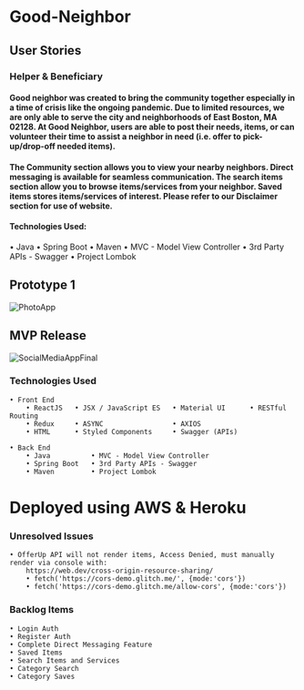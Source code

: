 # Good-Neighbor

## User Stories
### Helper & Beneficiary
#### Good neighbor was created to bring the community together especially in a time of crisis like the ongoing pandemic. Due to limited resources, we are only able to serve the city and neighborhoods of East Boston, MA 02128. At Good Neighbor, users are able to post their needs, items, or can volunteer their time to assist a neighbor in need (i.e. offer to pick-up/drop-off needed items).

#### The Community section allows you to view your nearby neighbors. Direct messaging is available for seamless communication. The search items section allow you to browse items/services from your neighbor. Saved items stores items/services of interest. Please refer to our Disclaimer section for use of website. 
#### Technologies Used: 
• Java  • Spring Boot • Maven • MVC - Model View Controller 
• 3rd Party APIs - Swagger • Project Lombok 

## Prototype 1
![PhotoApp](https://media.giphy.com/media/MNEZVtoMiyvtX0PHdv/giphy.gif)

## MVP Release

![SocialMediaAppFinal](https://media.giphy.com/media/xFaYzxQHPBTY9e3eut/giphy.gif)
### Technologies Used

    • Front End
        • ReactJS   • JSX / JavaScript ES   • Material UI      • RESTful Routing
        • Redux     • ASYNC                 • AXIOS
        • HTML      • Styled Components     • Swagger (APIs)

    • Back End
        • Java          • MVC - Model View Controller
        • Spring Boot   • 3rd Party APIs - Swagger 
        • Maven         • Project Lombok
# Deployed using AWS & Heroku


### Unresolved Issues
    • OfferUp API will not render items, Access Denied, must manually render via console with:
        https://web.dev/cross-origin-resource-sharing/
        • fetch('https://cors-demo.glitch.me/', {mode:'cors'})
        • fetch('https://cors-demo.glitch.me/allow-cors', {mode:'cors'})
### Backlog Items

    • Login Auth
    • Register Auth
    • Complete Direct Messaging Feature
    • Saved Items
    • Search Items and Services
    • Category Search
    • Category Saves



